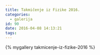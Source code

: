 ```yaml
---
title: Takmičenje iz Fizike 2016.
categories:
  - galerija
id: 90
date: 2016-04-08 14:13:21
tags:
---
```


{% mygallery takmicenje-iz-fizike-2016 %}